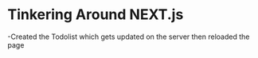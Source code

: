  # Tinkering Around NEXT.js
 
-Created the Todolist which gets updated on the server then reloaded the page 

